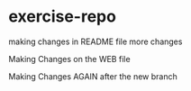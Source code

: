 # exercise-repo


making changes in README file
more changes

Making Changes on the WEB file

Making Changes AGAIN after the new branch

